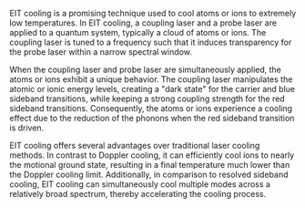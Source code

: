 EIT cooling is a promising technique used to cool atoms or ions to extremely low temperatures. In EIT cooling, a coupling laser and a probe laser are applied to a quantum system, typically a cloud of atoms or ions. The coupling laser is tuned to a frequency such that it induces transparency for the probe laser within a narrow spectral window.

When the coupling laser and probe laser are simultaneously applied, the atoms or ions exhibit a unique behavior. The coupling laser manipulates the atomic or ionic energy levels, creating a "dark state" for the carrier and blue sideband transitions, while keeping a strong coupling strength for the red sideband transitions. Consequently, the atoms or ions experience a cooling effect due to the reduction of the phonons when the red sideband transition is driven.

EIT cooling offers several advantages over traditional laser cooling methods. In contrast to Doppler cooling, it can efficiently cool ions to nearly the motional ground state, resulting in a final temperature much lower than the Doppler cooling limit. Additionally, in comparison to resolved sideband cooling, EIT cooling can simultaneously cool multiple modes across a relatively broad spectrum, thereby accelerating the cooling process.
